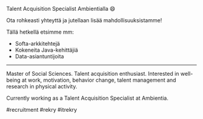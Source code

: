 Talent Acquisition Specialist Ambientialla :smile:

Ota rohkeasti yhteyttä ja jutellaan lisää mahdollisuuksistamme!

Tällä hetkellä etsimme mm:

- Softa-arkkitehtejä
- Kokeneita Java-kehittäjiä
- Data-asiantuntijoita


------------



Master of Social Sciences. Talent acquisition enthusiast. Interested in well-being at work, motivation, behavior change, talent management and research in physical activity. 

Currently working as a Talent Acquisition Specialist at Ambientia. 

 #recruitment #rekry #itrekry

<!--
**anniamb/anniamb** is a ✨ _special_ ✨ repository because its `README.md` (this file) appears on your GitHub profile.

Here are some ideas to get you started:

- 🔭 I’m currently working on ...
- 🌱 I’m currently learning ...
- 👯 I’m looking to collaborate on ...
- 🤔 I’m looking for help with ...
- 💬 Ask me about ...
- 📫 How to reach me: ...
- 😄 Pronouns: ...
- ⚡ Fun fact: ...
-->
